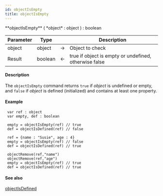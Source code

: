 ```yaml
---
id: objectIsEmpty
title: objectIsEmpty
---
```



<!-- REF #_command_.objectIsEmpty.Syntax -->**objectIsEmpty** ( *object* : object ) : boolean<!-- END REF -->


<!-- REF #_command_.objectIsEmpty.Params -->
|Parameter|Type||Description|
|---------|--- |:---:|------|
|object|object|&#8594;|Object to check|
|Result|boolean|&#8592;|true if object is empty or undefined, otherwise false|
<!-- END REF -->


#### Description

The `objectIsEmpty` command <!-- REF #_command_.objectIsEmpty.Summary -->returns `true` if *object* is undefined or empty, and `false` if *object* is defined (initialized) and contains at least one property<!-- END REF -->.

#### Example

```qs
 var ref : object
 var empty, def : boolean

 empty = objectIsEmpty(ref) // true
 def = objectIsDefined(ref) // false

 ref = {name : "Susie", age : 4}
 empty = objectIsEmpty(ref) // false
 def = objectIsDefined(ref) // true

 objectRemove(ref,"name")
 objectRemove(ref,"age")
 empty = objectIsEmpty(ref) // true
 def = objectIsDefined(ref) // true
```

#### See also

[objectIsDefined](objectIsDefined.md)
